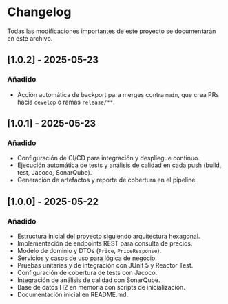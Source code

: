 # Changelog

Todas las modificaciones importantes de este proyecto se documentarán en este archivo.

## [1.0.2] - 2025-05-23
### Añadido
- Acción automática de backport para merges contra `main`, que crea PRs hacia `develop` o ramas `release/**`.

## [1.0.1] - 2025-05-23
### Añadido
- Configuración de CI/CD para integración y despliegue continuo.
- Ejecución automática de tests y análisis de calidad en cada push (build, test, Jacoco, SonarQube).
- Generación de artefactos y reporte de cobertura en el pipeline.

## [1.0.0] - 2025-05-22
### Añadido
- Estructura inicial del proyecto siguiendo arquitectura hexagonal.
- Implementación de endpoints REST para consulta de precios.
- Modelo de dominio y DTOs (`Price`, `PriceResponse`).
- Servicios y casos de uso para lógica de negocio.
- Pruebas unitarias y de integración con JUnit 5 y Reactor Test.
- Configuración de cobertura de tests con Jacoco.
- Integración de análisis de calidad con SonarQube.
- Base de datos H2 en memoria con scripts de inicialización.
- Documentación inicial en README.md.
